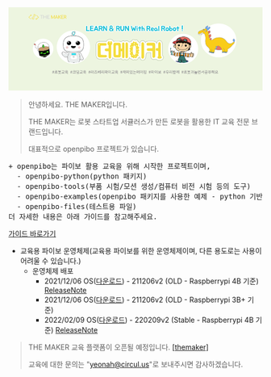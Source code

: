 ![bg](data/bg.png)


> 안녕하세요. THE MAKER입니다. 
> 
> THE MAKER는 로봇 스타트업 서큘러스가 만든 로봇을 활용한 IT 교육 전문 브랜드입니다.
> 
> 대표적으로 openpibo 프로젝트가 있습니다.


<pre>
+ openpibo는 파이보 활용 교육을 위해 시작한 프로젝트이며,
  - openpibo-python(python 패키지)
  - openpibo-tools(부품 시험/모션 생성/컴퓨터 비전 시험 등의 도구)
  - openpibo-examples(openpibo 패키지를 사용한 예제 - python 기반)
  - openpibo-files(테스트용 파일)
더 자세한 내용은 아래 가이드를 참고해주세요.
</pre>
[가이드 바로가기](https://themakerrobot.github.io/openpibo-python/build/html/index.html)

+ 교육용 파이보 운영체제(교육용 파이보를 위한 운영체제이며, 다른 용도로는 사용이 어려울 수 있습니다.)
  - 운영체제 배포
    + 2021/12/06 OS([다운로드](https://drive.google.com/file/d/1c7yACdRlR7aM87xkV0wY1ElHurEeKfhW/view?usp=sharing)) - 211206v2 (OLD - Raspberrypi 4B 기준) [ReleaseNote](https://github.com/themakerrobot/themakerrobot/blob/main/ReleaseNotes/211206v2.md)
    + 2021/12/06 OS([다운로드](https://drive.google.com/file/d/1ARyBgFimZLiTkgIRanYnGlkFx8ZgEwgs/view?usp=sharing)) - 211206v2 (OLD - Raspberrypi 3B+ 기준)
    + 2022/02/09 OS([다운로드](https://drive.google.com/file/d/1W_K35gMc0j8LV2mGQv9gZ3BPl9QVI5hl/view?usp=sharing)) - 220209v2 (Stable - Raspberrypi 4B 기준) [ReleaseNote](https://github.com/themakerrobot/themakerrobot/blob/main/ReleaseNotes/220209v2.md)


> THE MAKER 교육 플랫폼이 오픈될 예정입니다. [[themaker]](https://themaker.circul.us)
> 
> 교육에 대한 문의는 "yeonah@circul.us"로 보내주시면 감사하겠습니다.
